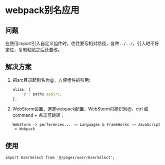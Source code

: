 # webpack别名应用

## 问题
在使用import引入自定义组件时，往往要写相对路径，各种`../../`，引入时不好定位，复制粘贴之后还要改。

## 解决方案
1. 把src目录起别名为@，方便组件的引用:
    ```js
    alias: {
        '@': paths.appSrc,
    },
    ```
1. WebStorm设置，选定webpack配置，WebStorm将能识别@，ctrl 或 command + 点击可跳转；
    ```text
    WebStorm -> perferences... -> Languages & FrameWorks -> JavaScript -> Webpack
    ```

## 使用

```
import UserSelect from '@/pages/user/UserSelect';
```